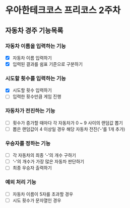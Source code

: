 # 우아한테크코스 프리코스 2주차

## 자동차 경주 기능목록

### 자동차 이름을 입력하는 기능
- [X] 자동차 이름 입력하기
- [X] 입력된 결과를 쉼표 기준으로 구분하기

### 시도할 횟수를 입력하는 기능
- [X] 시도할 횟수 입력하기
- [ ] 입력한 횟수만큼 게임 진행

### 자동차가 전진하는 기능
- [ ] 횟수가 증가할 때마다 각 자동차가 0 ~ 9 사이의 랜덤값 뽑기
- [ ] 뽑은 랜덤값이 4 이상일 경우 해당 자동차 전진(’-’를 1개 추가)

### 우승자를 정하는 기능
- [ ] 각 자동차의 최종 ‘-’의 개수 구하기
- [ ] ‘-’의 개수가 가장 많은 자동차 판단하기
- [ ] 최종 우승자 출력하기

### 예외 처리 기능
- [ ] 자동차 이름이 5자를 초과할 경우
- [ ] 시도 횟수가 문자열인 경우